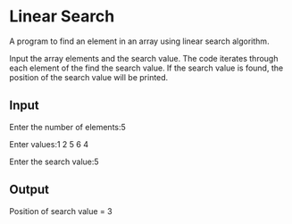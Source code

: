 # Linear Search
A program to find an element in an array using linear search algorithm.

Input the array elements and the search value. The code iterates through each element of the find the search value. If the search value is found, the position of the search value will be printed.  

## Input
Enter the number of elements:5

Enter values:1 2 5 6 4

Enter the search value:5

## Output
Position of search value = 3

